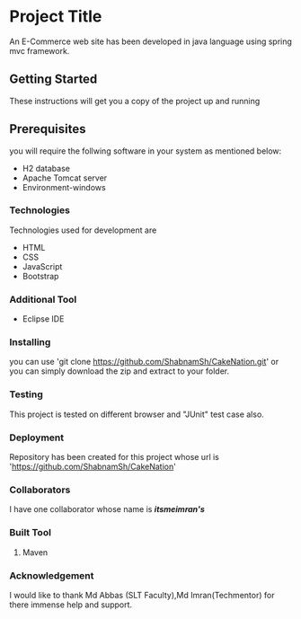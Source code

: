 # Project Title
An E-Commerce web site has been developed in java language using spring mvc framework.

## Getting Started
These instructions will get you a copy of the project up and running

## Prerequisites
you will require the follwing software in your system as mentioned below:
* H2  database
* Apache Tomcat server 
* Environment-windows

### Technologies
Technologies used for development are
* HTML
* CSS
* JavaScript
* Bootstrap


### Additional Tool
* Eclipse IDE 

### Installing
you can use 'git clone https://github.com/ShabnamSh/CakeNation.git' or you can simply download the zip and extract to your folder.

### Testing
This project is tested on different browser and "JUnit" test case also.
  
### Deployment
Repository has been created for this project whose url is 'https://github.com/ShabnamSh/CakeNation'

### Collaborators
I have one collaborator whose name is    __*itsmeimran's*__

### Built Tool
1)  Maven

### Acknowledgement
I would like to thank Md Abbas (SLT Faculty),Md Imran(Techmentor) for there immense help and support.
